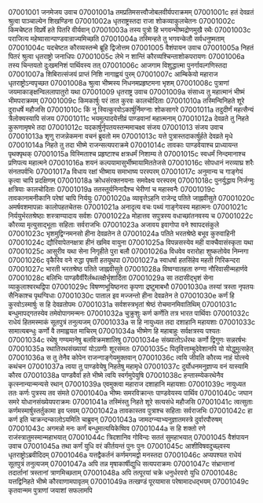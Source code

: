 07001001  जनमेजय उवाच
07001001a तमप्रतिमसत्त्वौजोबलवीर्यपराक्रमम्
07001001c हतं देवव्रतं श्रुत्वा पाञ्चाल्येन शिखण्डिना
07001002a धृतराष्ट्रस्तदा राजा शोकव्याकुलचेतनः
07001002c किमचेष्टत विप्रर्षे हते पितरि वीर्यवान्
07001003a तस्य पुत्रो हि भगवन्भीष्मद्रोणमुखै रथैः
07001003c पराजित्य महेष्वासान्पाण्डवान्राज्यमिच्छति
07001004a तस्मिन्हते तु भगवन्केतौ सर्वधनुष्मताम्
07001004c यदचेष्टत कौरव्यस्तन्मे ब्रूहि द्विजोत्तम
07001005  वैशंपायन उवाच
07001005a निहतं पितरं श्रुत्वा धृतराष्ट्रो जनाधिपः
07001005c लेभे न शान्तिं कौरव्यश्चिन्ताशोकपरायणः
07001006a तस्य चिन्तयतो दुःखमनिशं पार्थिवस्य तत्
07001006c आजगाम विशुद्धात्मा पुनर्गावल्गणिस्तदा
07001007a शिबिरात्संजयं प्राप्तं निशि नागाह्वयं पुरम्
07001007c आम्बिकेयो महाराज धृतराष्ट्रोऽन्वपृच्छत
07001008a श्रुत्वा भीष्मस्य निधनमप्रहृष्टमना भृशम्
07001008c पुत्राणां जयमाकाङ्क्षन्विललापातुरो यथा
07001009  धृतराष्ट्र उवाच
07001009a संसाध्य तु महात्मानं भीष्मं भीमपराक्रमम्
07001009c किमकार्षुः परं तात कुरवः कालचोदिताः
07001010a तस्मिन्विनिहते शूरे दुराधर्षे महौजसि
07001010c किं नु स्वित्कुरवोऽकार्षुर्निमग्नाः शोकसागरे
07001011a तदुदीर्णं महत्सैन्यं त्रैलोक्यस्यापि संजय
07001011c भयमुत्पादयेत्तीव्रं पाण्डवानां महात्मनाम्
07001012a देवव्रते तु निहते कुरूणामृषभे तदा
07001012c यदकार्षुर्नृपतयस्तन्ममाचक्ष्व संजय
07001013  संजय उवाच
07001013a शृणु राजन्नेकमना वचनं ब्रुवतो मम
07001013c यत्ते पुत्रास्तदाकार्षुर्हते देवव्रते मृधे
07001014a निहते तु तदा भीष्मे राजन्सत्यपराक्रमे
07001014c तावकाः पाण्डवेयाश्च प्राध्यायन्त पृथक्पृथक्
07001015a विस्मिताश्च प्रहृष्टाश्च क्षत्रधर्मं निशाम्य ते
07001015c स्वधर्मं निन्दमानाश्च प्रणिपत्य महात्मने
07001016a शयनं कल्पयामासुर्भीष्मायामिततेजसे
07001016c सोपधानं नरव्याघ्र शरैः संनतपर्वभिः
07001017a विधाय रक्षां भीष्माय समाभाष्य परस्परम्
07001017c अनुमान्य च गाङ्गेयं कृत्वा चापि प्रदक्षिणम्
07001018a क्रोधसंरक्तनयनाः समवेक्ष्य परस्परम्
07001018c पुनर्युद्धाय निर्जग्मुः क्षत्रियाः कालचोदिताः
07001019a ततस्तूर्यनिनादैश्च भेरीणां च महास्वनैः
07001019c तावकानामनीकानि परेषां चापि निर्ययुः
07001020a व्यावृत्तेऽहनि राजेन्द्र पतिते जाह्नवीसुते
07001020c अमर्षवशमापन्नाः कालोपहतचेतसः
07001021a अनादृत्य वचः पथ्यं गाङ्गेयस्य महात्मनः
07001021c निर्ययुर्भरतश्रेष्ठाः शस्त्राण्यादाय सर्वशः
07001022a मोहात्तव सपुत्रस्य वधाच्छांतनवस्य च
07001022c कौरव्या मृत्युसाद्भूताः सहिताः सर्वराजभिः
07001023a अजावय इवागोपा वने श्वापदसंकुले
07001023c भृशमुद्विग्नमनसो हीना देवव्रतेन ते
07001024a पतिते भरतश्रेष्ठे बभूव कुरुवाहिनी
07001024c द्यौरिवापेतनक्षत्रा हीनं खमिव वायुना
07001025a विपन्नसस्येव मही वाक्चैवासंस्कृता यथा
07001025c आसुरीव यथा सेना निगृहीते पुरा बलौ
07001026a विधवेव वरारोहा शुष्कतोयेव निम्नगा
07001026c वृकैरिव वने रुद्धा पृषती हतयूथपा
07001027a स्वाधर्षा हतसिंहेव महती गिरिकन्दरा
07001027c भारती भरतश्रेष्ठ पतिते जाह्नवीसुते
07001028a विष्वग्वातहता रुग्णा नौरिवासीन्महार्णवे
07001028c बलिभिः पाण्डवैर्वीरैर्लब्धलक्षैर्भृशार्दिता
07001029a सा तदासीद्भृशं सेना व्याकुलाश्वरथद्विपा
07001029c विषण्णभूयिष्ठनरा कृपणा द्रष्टुमाबभौ
07001030a तस्यां त्रस्ता नृपतयः सैनिकाश्च पृथग्विधाः
07001030c पाताल इव मज्जन्तो हीना देवव्रतेन ते
07001030e कर्णं हि कुरवोऽस्मार्षुः स हि देवव्रतोपमः
07001031a सर्वशस्त्रभृतां श्रेष्ठं रोचमानमिवातिथिम्
07001031c बन्धुमापद्गतस्येव तमेवोपागमन्मनः
07001032a चुक्रुशुः कर्ण कर्णेति तत्र भारत पार्थिवाः
07001032c राधेयं हितमस्माकं सूतपुत्रं तनुत्यजम्
07001033a स हि नायुध्यत तदा दशाहानि महायशाः
07001033c सामात्यबन्धुः कर्णो वै तमाह्वयत माचिरम्
07001034a भीष्मेण हि महाबाहुः सर्वक्षत्रस्य पश्यतः
07001034c रथेषु गण्यमानेषु बलविक्रमशालिषु
07001034e संख्यातोऽर्धरथः कर्णो द्विगुणः सन्नरर्षभः
07001035a रथातिरथसंख्यायां योऽग्रणीः शूरसंमतः
07001035c पितृवित्ताम्बुदेवेशानपि यो योद्धुमुत्सहेत्
07001036a स तु तेनैव कोपेन राजन्गाङ्गेयमुक्तवान्
07001036c त्वयि जीवति कौरव्य नाहं योत्स्ये कथंचन
07001037a त्वया तु पाण्डवेयेषु निहतेषु महामृधे
07001037c दुर्योधनमनुज्ञाप्य वनं यास्यामि कौरव
07001038a पाण्डवैर्वा हते भीष्मे त्वयि स्वर्गमुपेयुषि
07001038c हन्तास्म्येकरथेनैव कृत्स्नान्यान्मन्यसे रथान्
07001039a एवमुक्त्वा महाराज दशाहानि महायशाः
07001039c नायुध्यत ततः कर्णः पुत्रस्य तव संमते
07001040a भीष्मः समरविक्रान्तः पाण्डवेयस्य पार्थिव
07001040c जघान समरे योधानसंख्येयपराक्रमः
07001041a तस्मिंस्तु निहते शूरे सत्यसंधे महौजसि
07001041c त्वत्सुताः कर्णमस्मार्षुस्तर्तुकामा इव प्लवम्
07001042a तावकास्तव पुत्राश्च सहिताः सर्वराजभिः
07001042c हा कर्ण इति चाक्रन्दन्कालोऽयमिति चाब्रुवन्
07001043a जामदग्न्याभ्यनुज्ञातमस्त्रे दुर्वारपौरुषम्
07001043c अगमन्नो मनः कर्णं बन्धुमात्ययिकेष्विव
07001044a स हि शक्तो रणे राजंस्त्रातुमस्मान्महाभयात्
07001044c त्रिदशानिव गोविन्दः सततं सुमहाभयात्
07001045  वैशंपायन उवाच
07001045a तथा कर्णं युधि वरं कीर्तयन्तं पुनः पुनः
07001045c आशीविषवदुच्छ्वस्य धृतराष्ट्रोऽब्रवीदिदम्
07001046a यत्तद्वैकर्तनं कर्णमगमद्वो मनस्तदा
07001046c अप्यपश्यत राधेयं सूतपुत्रं तनुत्यजम्
07001047a अपि तन्न मृषाकार्षीद्युधि सत्यपराक्रमः
07001047c संभ्रान्तानां तदार्तानां त्रस्तानां त्राणमिच्छताम्
07001048a अपि तत्पूरयां चक्रे धनुर्धरवरो युधि
07001048c यत्तद्विनिहते भीष्मे कौरवाणामपावृतम्
07001049a तत्खण्डं पूरयामास परेषामादधद्भयम्
07001049c कृतवान्मम पुत्राणां जयाशां सफलामपि

